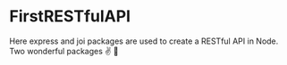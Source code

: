 # FirstRESTfulAPI
Here express and joi packages are used to create a RESTful API in Node. Two wonderful packages ✌️ 💪 

